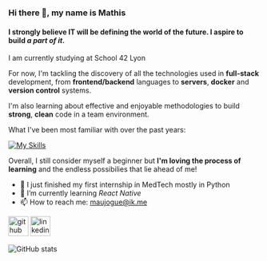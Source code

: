 ### Hi there 👋, my name is Mathis
#### I strongly believe IT will be defining the world of the future. I aspire to build ***a part of it***.

I am currently studying at School 42 Lyon

For now, I'm tackling the discovery of all the technologies used in **full-stack** development, from **frontend/backend** languages to **servers**, **docker** and **version control** systems.

I'm also learning about effective and enjoyable methodologies to build **strong**, **clean** code in a team environment.

What I've been most familiar with over the past years:

[![My Skills](https://skillicons.dev/icons?i=js,html,css,docker,c,cpp,git)](https://skillicons.dev)

Overall, I still consider myself a beginner but **I'm loving the process of learning** and the endless possibilies that lie ahead of me!

- 🔭 I just finished my first internship in MedTech mostly in Python
- 🌱 I’m currently learning *React Native* 
- 📫 How to reach me: maujogue@ik.me 

[<img src='https://cdn.jsdelivr.net/npm/simple-icons@3.0.1/icons/github.svg' alt='github' height='40'>](https://github.com/maujogue)  [<img src='https://cdn.jsdelivr.net/npm/simple-icons@3.0.1/icons/linkedin.svg' alt='linkedin' height='40'>](https://www.linkedin.com/in/mathis-aujogue/)  

![GitHub stats](https://github-readme-stats.vercel.app/api?username=maujogue&show_icons=true)  

